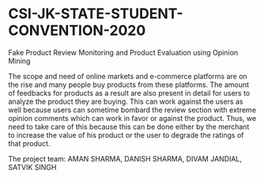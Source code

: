 # CSI-JK-STATE-STUDENT-CONVENTION-2020
Fake Product Review Monitoring and Product Evaluation using Opinion Mining

The scope and need of online markets and e-commerce platforms are on the rise and many people buy products from these platforms. The amount of feedbacks for products as a result are also present in detail for users to analyze the product they are buying. This can work against the users as well because users can sometime bombard the review section with extreme opinion comments which can work in favor or against the product. Thus, we need to take care of this because this can be done either by the merchant to increase the value of his product or the user to degrade the ratings of that product.

The project team:
AMAN SHARMA,
DANISH SHARMA,
DIVAM JANDIAL,
SATVIK SINGH

